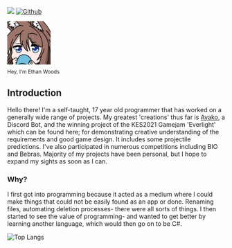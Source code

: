 ![](https://visitor-badge.laobi.icu/badge?page_id=Etwodev.Etwodev) [![Github](https://img.shields.io/github/followers/Etwodev?label=Follow&style=social)](https://github.com/CharalambosIoannou)


<img src="https://github.com/Etwodev/Etwodev/blob/main/icon.png" alt="Icon" width="100" height="100"></img>
<br><sub>Hey, I'm Ethan Woods</sub></br>
## Introduction
Hello there! I'm a self-taught, 17 year old programmer that has worked on a generally wide range of projects. My greatest 'creations' thus far is [Ayako](https://www.ayako.one), a Discord Bot, and the winning project of the KES2021 Gamejam 'Everlight' which can be found here; for demonstrating creative understanding of the requirements and good game design. It includes some projectile predictions.  I've also participated in numerous competitions including BIO and Bebras. Majority of my projects have been personal, but I hope to expand my sights as soon as I can.


### Why?
I first got into programming because it acted as a medium where I could make things that could not be easily found as an app or done. Renaming files, automating deletion processes- there were all sorts of things. I then started to see the value of programming- and wanted to get better by learning another language, which would then go on to be C#.


![Top Langs](https://github-readme-stats.vercel.app/api/top-langs/?username=Etwodev&theme=tokyonight)
